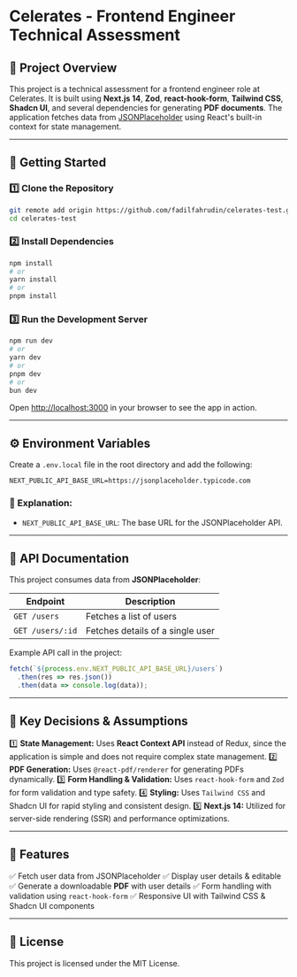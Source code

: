 # Celerates - Frontend Engineer Technical Assessment

## 📌 Project Overview
This project is a technical assessment for a frontend engineer role at Celerates. It is built using **Next.js 14**, **Zod**, **react-hook-form**, **Tailwind CSS**, **Shadcn UI**, and several dependencies for generating **PDF documents**. The application fetches data from [JSONPlaceholder](https://jsonplaceholder.typicode.com) using React's built-in context for state management.

---

## 🚀 Getting Started
### 1️⃣ Clone the Repository
```bash
git remote add origin https://github.com/fadilfahrudin/celerates-test.git
cd celerates-test
```

### 2️⃣ Install Dependencies
```bash
npm install
# or
yarn install
# or
pnpm install
```

### 3️⃣ Run the Development Server
```bash
npm run dev
# or
yarn dev
# or
pnpm dev
# or
bun dev
```

Open [http://localhost:3000](http://localhost:3000) in your browser to see the app in action.

---

## ⚙️ Environment Variables
Create a `.env.local` file in the root directory and add the following:

```env
NEXT_PUBLIC_API_BASE_URL=https://jsonplaceholder.typicode.com
```

### 🔹 Explanation:
- `NEXT_PUBLIC_API_BASE_URL`: The base URL for the JSONPlaceholder API.

---

## 🔗 API Documentation
This project consumes data from **JSONPlaceholder**:

| Endpoint | Description |
|----------|-------------|
| `GET /users` | Fetches a list of users |
| `GET /users/:id` | Fetches details of a single user |

Example API call in the project:
```ts
fetch(`${process.env.NEXT_PUBLIC_API_BASE_URL}/users`)
  .then(res => res.json())
  .then(data => console.log(data));
```

---

## 📌 Key Decisions & Assumptions
1️⃣ **State Management:** Uses **React Context API** instead of Redux, since the application is simple and does not require complex state management.
2️⃣ **PDF Generation:** Uses `@react-pdf/renderer` for generating PDFs dynamically.
3️⃣ **Form Handling & Validation:** Uses `react-hook-form` and `Zod` for form validation and type safety.
4️⃣ **Styling:** Uses `Tailwind CSS` and Shadcn UI for rapid styling and consistent design.
5️⃣ **Next.js 14:** Utilized for server-side rendering (SSR) and performance optimizations.

---

## 🎯 Features
✅ Fetch user data from JSONPlaceholder
✅ Display user details & editable
✅ Generate a downloadable **PDF** with user details
✅ Form handling with validation using `react-hook-form`
✅ Responsive UI with Tailwind CSS & Shadcn UI components

---

## 📜 License
This project is licensed under the MIT License.

